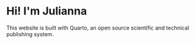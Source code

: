 # Hi! I'm Julianna

This website is built with Quarto, an open source scientific and technical publishing system.

